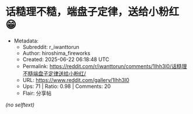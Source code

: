 # 话糙理不糙，端盘子定律，送给小粉红😁

- Metadata:
  - Subreddit: r_iwanttorun
  - Author: hiroshima_fireworks
  - Created: 2025-06-22 06:18:48 UTC
  - Permalink: https://reddit.com/r/iwanttorun/comments/1lhh3l0/话糙理不糙端盘子定律送给小粉红/
  - URL: https://www.reddit.com/gallery/1lhh3l0
  - Ups: 71 | Ratio: 0.98 | Comments: 20
  - Flair: 分享帖

_(no selftext)_
